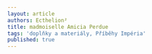 ```yaml
---
layout: article
authors: Ecthelion²
title: madmoiselle Amicia Perdue
tags: 'doplňky a materiály, Příběhy Impéria'
published: true
---
```


